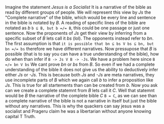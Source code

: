 Imagine the statement _Jesus is a Socialist_ It is a narrative of the bible as read by different groups of people. We will represent this view by _Js_ the "Complete narrative" of the bible, which would be every line and sentence in the bible is notated by _B_. A reading of specific lines of the bible are notated as _b_ `b ⊆ B, but b =/= B`, this could be one passage or just one sentence. Now the proponents of _Js_ get their view by inferring from a specific subset of _B_ lets call it _bs_ (lol). The opponents instead refer to _bn_. The first assumption is that `it is possible that bn ⊆ bs V bs ⊆ bn, but bn =/= bs` therefore we have different narratives. Now pressupose that _B_ is possible (that is to say you can have a true understanding of the bible), how do when than infer if `B -> Js V B -> -Js`. We have a problem here since `B =/= bn V bs` We cant prove _bn_ or _bs_ from _B_. So even if we had a complete understanding of the bible it does not give us the ability to deductively infer either _Js_ or _-Js_. This is because both _Js_ and _-Js_ are meta narratives, they use incomplete parts of _B_ which we again call _b_ to infer a proposition like _Js_. This is true for all startements than can be created from _b_. Now you ask can we create a complete statemnt from _B_ lets call it _C_. Well that statemnt would be _B_ the narrative of the complete bible _C_ `B = C`, as we can see than a complete narrative of the bible is not a narrative in itself but just the bible without any narratives. This is why the quackers can say jesus was a socialist and Prageru claim he was a libertarian without anyone knowing capital T Truth.